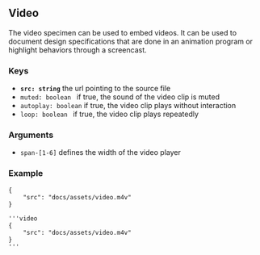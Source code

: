 ## Video

The video specimen can be used to embed videos. 
It can be used to document design specifications that are done in an animation program or highlight behaviors through a screencast.


### Keys

- __`src: string`__ the url pointing to the source file
- `muted: boolean ` if true, the sound of the video clip is muted
- `autoplay: boolean` if true, the video clip plays without interaction
- `loop: boolean ` if true, the video clip plays repeatedly

### Arguments
- `span-[1-6]` defines the width of the video player


### Example

```video
{
    "src": "docs/assets/video.m4v"
}
```


```code|lang-javascript
'''video
{
    "src": "docs/assets/video.m4v"
}
'''
```
